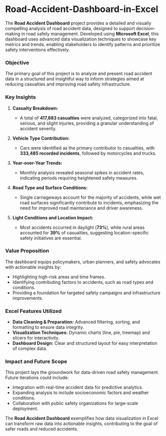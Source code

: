 # Road-Accident-Dashboard-in-Excel
 
The **Road Accident Dashboard** project provides a detailed and visually compelling analysis of road accident data, designed to support decision-making in road safety management. Developed using **Microsoft Excel**, this dashboard uses advanced data visualization techniques to showcase key metrics and trends, enabling stakeholders to identify patterns and prioritize safety interventions effectively.  

### **Objective**  
The primary goal of this project is to analyze and present road accident data in a structured and insightful way to inform strategies aimed at reducing casualties and improving road safety infrastructure.  

### **Key Insights**  
1. **Casualty Breakdown:**  
   - A total of **417,883 casualties** were analyzed, categorized into fatal, serious, and slight injuries, providing a granular understanding of accident severity.  

2. **Vehicle Type Contribution:**  
   - Cars were identified as the primary contributor to casualties, with **333,485 recorded incidents**, followed by motorcycles and trucks.  

3. **Year-over-Year Trends:**  
   - Monthly analysis revealed seasonal spikes in accident rates, indicating periods requiring heightened safety measures.  

4. **Road Type and Surface Conditions:**  
   - Single carriageways account for the majority of accidents, while wet road surfaces significantly contribute to incidents, emphasizing the need for improved road maintenance and driver awareness.  

5. **Light Conditions and Location Impact:**  
   - Most accidents occurred in daylight (**73%**), while rural areas accounted for **39%** of casualties, suggesting location-specific safety initiatives are essential.  

### **Value Proposition**  
The dashboard equips policymakers, urban planners, and safety advocates with actionable insights by:  
- Highlighting high-risk areas and time frames.  
- Identifying contributing factors to accidents, such as road types and conditions.  
- Providing a foundation for targeted safety campaigns and infrastructure improvements.  

### **Excel Features Utilized**  
- **Data Cleaning & Preparation:** Advanced filtering, sorting, and formatting to ensure data integrity.  
- **Visualization Techniques:** Dynamic charts (line, pie, treemap) and slicers for interactivity.  
- **Dashboard Design:** Clear and structured layout for easy interpretation of complex data.  

### **Impact and Future Scope**  
This project lays the groundwork for data-driven road safety management. Future iterations could include:  
- Integration with real-time accident data for predictive analytics.  
- Expanding analysis to include socioeconomic factors and weather conditions.  
- Collaboration with public safety organizations for large-scale deployment.  

The **Road Accident Dashboard** exemplifies how data visualization in Excel can transform raw data into actionable insights, contributing to the goal of safer roads and reduced accidents.
